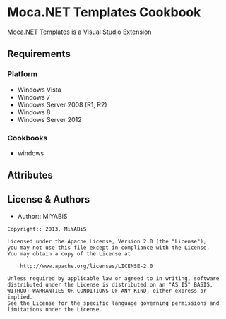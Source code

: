 Moca.NET Templates Cookbook
==============
[Moca.NET Templates](http://visualstudiogallery.msdn.microsoft.com/7735e52f-74f2-4ac7-8172-11cde77e6290) is a Visual Studio Extension


Requirements
------------
### Platform
- Windows Vista
- Windows 7
- Windows Server 2008 (R1, R2)
- Windows 8
- Windows Server 2012

### Cookbooks
- windows


Attributes
----------


License & Authors
-----------------
- Author:: MiYABiS

```text
Copyright:: 2013, MiYABiS

Licensed under the Apache License, Version 2.0 (the "License");
you may not use this file except in compliance with the License.
You may obtain a copy of the License at

    http://www.apache.org/licenses/LICENSE-2.0

Unless required by applicable law or agreed to in writing, software
distributed under the License is distributed on an "AS IS" BASIS,
WITHOUT WARRANTIES OR CONDITIONS OF ANY KIND, either express or implied.
See the License for the specific language governing permissions and
limitations under the License.
```
